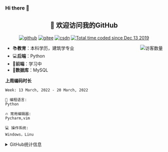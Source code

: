 ### Hi there 👋

<!--
**LHY-sudo/LHY-sudo** is a ✨ _special_ ✨ repository because its `README.md` (this file) appears on your GitHub profile.

Here are some ideas to get you started:

- 🔭 I’m currently working on ...
- 🌱 I’m currently learning ...
- 👯 I’m looking to collaborate on ...
- 🤔 I’m looking for help with ...
- 💬 Ask me about ...
- 📫 How to reach me: ...
- 😄 Pronouns: ...
- ⚡ Fun fact: ...
-->
<h2 align="center">👋 欢迎访问我的GitHub</h2>
<p align="center">
  <a href="https://github.com/LHY-sudo"><img src="https://img.shields.io/badge/GitHub-ff79c6" alt="github"></a>
  <a href="https://gitee.com/LHY-sudo"><img src="https://img.shields.io/badge/Gitee-fe7300" alt="gitee"></a>
  <a href="https://blog.csdn.net/sdsdjjd"><img src="https://img.shields.io/badge/CSDN-cf000e" alt="csdn"></a>
  <a href="https://wakatime.com/@LHY_sudo"><img src="https://wakatime.com/badge/user/938325ad-aa1b-4e8a-8efd-04fff7660bd5.svg" alt="Total time coded since Dec 13 2019" /></a>
</p>

<img align='right' src="https://profile-counter.glitch.me/LHY-sudo/count.svg" alt="访客数量"/>

- 📚**教育**：本科学历，建筑学专业
- 💻**后端**：Python
- 📝**前端**：学习中
- 💼**数据库**：MySQL

**上周编码时长**  

<!--START_SECTION:waka-->
```text
Week: 13 March, 2022 - 20 March, 2022

💬 编程语言: 
Python

🔥 常用编辑器: 
Pycharm,vim

💻 操作系统: 
Windows，Linu

```


<!--END_SECTION:waka-->

<details>
<summary>GitHub统计信息</summary>

<br/>

>新人动态比较少，望不要见怪
> 
> 下面是我的GitHub统计信息

<a href="https://github.com/LHY-sudo/go-ethereum-code-analysis">
  <img align="center" src="https://github-readme-stats.anuraghazra1.vercel.app/api?username=LHY-sudo&show_icons=true" />
</a>
</details>


